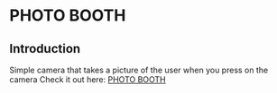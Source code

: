 # PHOTO BOOTH

## Introduction
Simple camera that takes a picture of the user when you press on the camera
Check it out here: [PHOTO BOOTH](https://kirchroland95.github.io/photo-booth/)